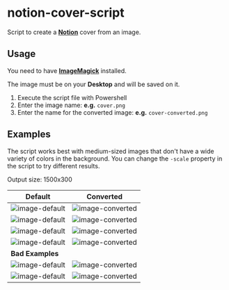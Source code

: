 # notion-cover-script
Script to create a [**Notion**](https://www.notion.so/) cover from an image.

## Usage

You need to have [**ImageMagick**](https://imagemagick.org/) installed.

The image must be on your **Desktop** and will be saved on it.

1. Execute the script file with Powershell
2. Enter the image name: **e.g.** `cover.png`
3. Enter the name for the converted image: **e.g.** `cover-converted.png`

## Examples

The script works best with medium-sized images that don't have a wide variety of colors in the background.  You can change the `-scale` property in the script to try different results.

Output size: 1500x300

| Default | Converted |
| --- | --- |
| ![image-default](https://github.com/tpfrois/notion-cover-script/blob/main/images/0-default.jpg?raw=true) | ![image-converted](https://github.com/tpfrois/notion-cover-script/blob/main/images/0-converted.jpg?raw=true) |
| ![image-default](https://github.com/tpfrois/notion-cover-script/blob/main/images/1-default.jpg?raw=true) | ![image-converted](https://github.com/tpfrois/notion-cover-script/blob/main/images/1-converted.jpg?raw=true) |
| ![image-default](https://github.com/tpfrois/notion-cover-script/blob/main/images/2-default.jpeg?raw=true) | ![image-converted](https://github.com/tpfrois/notion-cover-script/blob/main/images/2-converted.jpeg?raw=true) |
| ![image-default](https://github.com/tpfrois/notion-cover-script/blob/main/images/3-default.jpg?raw=true) | ![image-converted](https://github.com/tpfrois/notion-cover-script/blob/main/images/3-converted.jpg?raw=true) |
| **Bad Examples** |
| ![image-default](https://github.com/tpfrois/notion-cover-script/blob/main/images/4-default.png?raw=true) | ![image-converted](https://github.com/tpfrois/notion-cover-script/blob/main/images/4-converted.png?raw=true) |
| ![image-default](https://github.com/tpfrois/notion-cover-script/blob/main/images/5-default.png?raw=true) | ![image-converted](https://github.com/tpfrois/notion-cover-script/blob/main/images/5-converted.png?raw=true) |
